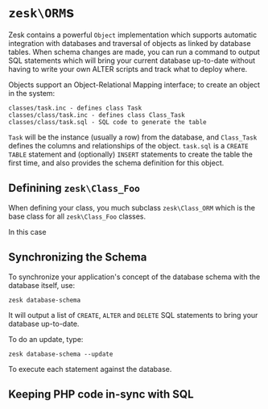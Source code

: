 # `zesk\ORM`s

Zesk contains a powerful `Object` implementation which supports automatic integration with databases and traversal of objects as linked by database tables. When schema changes are made, you can run a command to output SQL statements which will bring your current database up-to-date without having to write your own ALTER scripts and track what to deploy where. 

Objects support an Object-Relational Mapping interface; to create an object in the system:

	classes/task.inc - defines class Task
	classes/class/task.inc - defines class Class_Task
	classes/class/task.sql - SQL code to generate the table
	
`Task` will be the instance (usually a row) from the database, and `Class_Task` defines the columns and relationships of the object. `task.sql` is a `CREATE TABLE` statement and (optionally) `INSERT` statements to create the table the first time, and also provides the schema definition for this object.

## Definining `zesk\Class_Foo`

When defining your class, you much subclass `zesk\Class_ORM` which is the base class for all `zesk\Class_Foo` classes.

In this case


## Synchronizing the Schema

To synchronize your application's concept of the database schema with the database itself, use:

	zesk database-schema

It will output a list of `CREATE`, `ALTER` and `DELETE` SQL statements to bring your database up-to-date.

To do an update, type:

	zesk database-schema --update
	
To execute each statement against the database.

## Keeping PHP code in-sync with SQL

